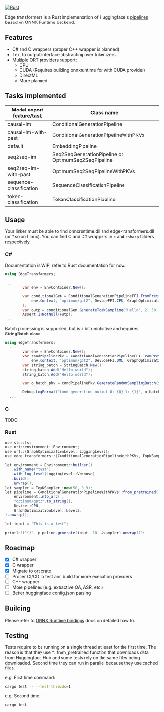 [![Rust](https://github.com/npc-engine/edge-transformers/actions/workflows/general.yml/badge.svg)](https://github.com/npc-engine/edge-transformers/actions/workflows/general.yml)

Edge transformers is a Rust implementation of Huggingface's 
[pipelines](https://huggingface.co/docs/transformers/main/en/quicktour#pipeline) 
based on ONNX Runtime backend.

## Features

- C# and C wrappers (proper C++ wrapper is planned)
- Text to output interface abstracting over tokenizers.
- Multiple ORT providers support:
  - CPU
  - CUDA (Requires building onnxruntime for with CUDA provider)
  - DirectML 
  - More planned

## Tasks implemented

| Model export feature/task | Class name                                          |
|---------------------------|-----------------------------------------------------|  
| causal-lm                 | ConditionalGenerationPipeline                       |  
| causal-lm-with-past	    | ConditionalGenerationPipelineWithPKVs               |
| default	                | EmbeddingPipeline                                   |
| seq2seq-lm                | Seq2SeqGenerationPipeline or OptimumSeq2SeqPipeline |
| seq2seq-lm-with-past	    |  OptimumSeq2SeqPipelineWithPKVs                     |
| sequence-classification	| SequenceClassificationPipeline                      |
| token-classification      | TokenClassificationPipeline                         |  



## Usage

Your linker must be able to find onnxruntime.dll and edge-transformers.dll (or *.so on Linux).
You can find C and C# wrappers in `c` and `csharp` folders respectively.

### C#

Documentation is WIP, refer to Rust documentation for now.

```csharp
using EdgeTransformers;

...
        var env = EnvContainer.New();

        var conditionalGen = ConditionalGenerationPipelineFFI.FromPretrained(
            env.Context, "optimum/gpt2", DeviceFFI.CPU, GraphOptimizationLevelFFI.Level3
        );
        var outp = conditionalGen.GenerateTopkSampling("Hello", 2, 50, 0.9f);
        Assert.IsNotNull(outp);
...
```

Batch processing is supported, but is a bit unintuitive and requires StringBatch class.

```csharp
using EdgeTransformers;
  ...
        var env = EnvContainer.New();
        var condPipelinePkv = ConditionalGenerationPipelineFFI.FromPretrained(
            env.Context, "optimum/gpt2", DeviceFFI.DML, GraphOptimizationLevelFFI.All);
        var string_batch = StringBatch.New();
        string_batch.Add("Hello world");
        string_batch.Add("Hello world");

        var o_batch_pkv = condPipelinePkv.GenerateRandomSamplingBatch(string_batch.Context, 10, 0.5f);

        Debug.LogFormat("Cond generation output 0: {0} 1: {1}", o_batch_pkv[0].ascii_string, o_batch_pkv[1].ascii_string);
  ...
```


### C

TODO

### Rust

```csharp
use std::fs;
use ort::environment::Environment;
use ort::{GraphOptimizationLevel, LoggingLevel};
use edge_transformers::{ConditionalGenerationPipelineWithPKVs, TopKSampler, Device};

let environment = Environment::builder()
   .with_name("test")
   .with_log_level(LoggingLevel::Verbose)
   .build()
   .unwrap();
let sampler = TopKSampler::new(50, 0.9);
let pipeline = ConditionalGenerationPipelineWithPKVs::from_pretrained(
    environment.into_arc(),
    "optimum/gpt2".to_string(),
    Device::CPU,
    GraphOptimizationLevel::Level3,
).unwrap();

let input = "This is a test";

println!("{}", pipeline.generate(input, 10, &sampler).unwrap());
```

## Roadmap

- [x] C# wrapper
- [x] C wrapper
- [x] Migrate to [ort](https://github.com/pykeio/ort) crate
- [ ] Proper CI/CD to test and build for more execution providers
- [ ] C++ wrapper
- [ ] More pipelines (e.g. extractive QA, ASR, etc.)
- [ ] Better huggingface config.json parsing

## Building

Please refer to [ONNX Runtime bindings](https://github.com/pykeio/ort) docs on detailed how to.

## Testing 

Tests require to be running on a single thread at least for the first time. 
The reason is that they use *::from_pretrained function that downloads data 
from Huggingface Hub and some tests rely on the same files being downloaded.
Second time they can run in parallel because they use cached files.

e.g. First time command:
```bash
cargo test -- --test-threads=1
```

e.g. Second time:
```bash
cargo test 
```
